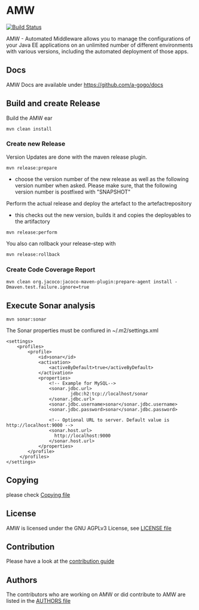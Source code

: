# AMW
[![Build Status](https://travis-ci.org/a-gogo/agogo.svg?branch=master)](https://travis-ci.org/a-gogo/agogo)

AMW - Automated Middleware allows you to manage the configurations of
your Java EE applications on an unlimited number of different environments
with various versions, including the automated deployment of those apps.

## Docs

AMW Docs are available under https://github.com/a-gogo/docs


## Build and create Release 
Build the AMW ear

```
mvn clean install
```

### Create new Release

Version Updates are done with the maven release plugin. 
```
mvn release:prepare
```

* choose the version number of the new release as well as the following version number when asked. Please make sure, that the following version number is postfixed with "SNAPSHOT"

Perform the actual release and deploy the artefact to the artefactrepository
* this checks out the new version, builds it and copies the deployables to the artifactory

```
mvn release:perform
```


You also can rollback your release-step with
```
mvn release:rollback
```

### Create Code Coverage Report
```
mvn clean org.jacoco:jacoco-maven-plugin:prepare-agent install -Dmaven.test.failure.ignore=true
```

Execute Sonar analysis
----------------------

```
mvn sonar:sonar
```
The Sonar properties must be confiured in ~/.m2/settings.xml
```
<settings>
    <profiles>
        <profile>
            <id>sonar</id>
            <activation>
                <activeByDefault>true</activeByDefault>
            </activation>
            <properties>
                <!-- Example for MySQL-->
                <sonar.jdbc.url>
                        jdbc:h2:tcp://localhost/sonar
                </sonar.jdbc.url>
                <sonar.jdbc.username>sonar</sonar.jdbc.username>
                <sonar.jdbc.password>sonar</sonar.jdbc.password>

                <!-- Optional URL to server. Default value is http://localhost:9000 -->
                <sonar.host.url>
                  http://localhost:9000
                </sonar.host.url>
            </properties>
        </profile>
     </profiles>
</settings>
```

## Copying

please check [Copying file](COPYING)

## License

AMW is licensed under the GNU AGPLv3 License, see [LICENSE file](LICENSE)

## Contribution

Please have a look at the [contribution guide](CONTRIBUTING.md)

## Authors

The contributors who are working on AMW or did contribute to AMW are listed in the [AUTHORS file](AUTHORS)



